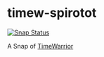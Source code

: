 # timew-spirotot

[![Snap Status](https://build.snapcraft.io/badge/Spirotot/timew-spirotot.svg)](https://build.snapcraft.io/user/Spirotot/timew-spirotot)

A Snap of [TimeWarrior](https://timewarrior.net/)
